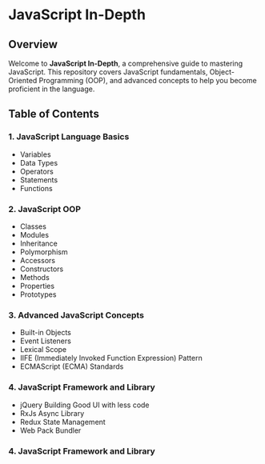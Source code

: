 # JavaScript In-Depth

## Overview

Welcome to **JavaScript In-Depth**, a comprehensive guide to mastering JavaScript. This repository covers JavaScript fundamentals, Object-Oriented Programming (OOP), and advanced concepts to help you become proficient in the language.

## Table of Contents

### 1. JavaScript Language Basics

- Variables
- Data Types
- Operators
- Statements
- Functions

### 2. JavaScript OOP

- Classes
- Modules
- Inheritance
- Polymorphism
- Accessors
- Constructors
- Methods
- Properties
- Prototypes

### 3. Advanced JavaScript Concepts

- Built-in Objects
- Event Listeners
- Lexical Scope
- IIFE (Immediately Invoked Function Expression) Pattern
- ECMAScript (ECMA) Standards

### 4. JavaScript Framework and Library

- jQuery Building Good UI with less code
- RxJs Async Library
- Redux State Management
- Web Pack Bundler


### 4. JavaScript Framework and Library